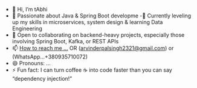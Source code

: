 - 👋 Hi, I’m tAbhi
- 👀 Passionate about Java & Spring Boot developme
-🌱 Currently leveling up my skills in microservices, system design & learning Data Engineering
- 💞️ Open to collaborating on backend-heavy projects, especially those involving Spring Boot, Kafka, or REST APIs
- 📫 [How to reach me ...](https://www.linkedin.com/in/arvinder-pal-singh-abhi/) OR (arvinderpalsingh2321@gmail.com) or (WhatsApp...+380935710072)
- 😄 Pronouns: ...
- ⚡ Fun fact: I can turn coffee ☕ into code faster than you can say “dependency injection!”

<!---
JustDoItAbhi/JustDoItAbhi is a ✨ special ✨ repository because its `README.md` (this file) appears on your GitHub profile.
You can click the Preview link to take a look at your changes.
--->
